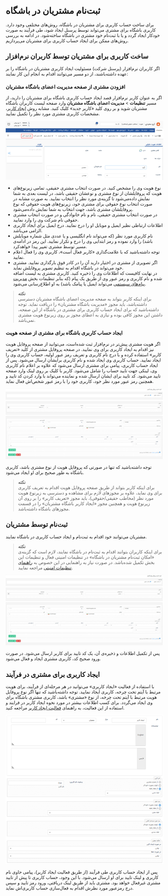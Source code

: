 # ثبت‌نام مشتریان در باشگاه

برای ساخت حساب کاربری برای مشتریان در باشگاه، روش‌های مختلفی وجود دارد. کاربری باشگاه برای مشتری می‌تواند توسط پرسنل ایجاد شود،‌ طی فرآیند به صورت خودکار ایجاد گردد و یا با ثبت‌نام خود مشتری در باشگاه ساخته‌شود. در ادامه به بررسی روش‌های ممکن برای ایجاد حساب کاربری برای مشتریان می‌پردازیم.<br>

## ساخت کاربری برای مشتریان توسط کاربران نرم‌افزار
اگر کاربران نرم‌افزار (پرسنل شرکت) مسئولیت ایجاد کاربری مشتریان در باشگاه را بر عهده داشته‌باشند، از دو مسیر می‌توانند اقدام به انجام این کار نمایند:<br>

### افزودن مشتری از صفحه مدیریت اعضای باشگاه مشتریان
اگر به عنوان کاربر نرم‌افزار قصد ایجاد حساب کاربری باشگاه برای مشتریان را دارید، از مسیر **تنظیمات** > **مدیریت اعضای باشگاه مشتریان** وارد صفحه لیست کاربران باشگاه مشتریان شوید و بر روی کلید «کاربر جدید» کلیک کنید. مشابه روش [ایجاد کاربر](https://github.com/1stco/PayamGostarDocs/blob/master/Help/Settings/GroupsAndUsersManagement/NewUserCreation.md)، مشخصات کاربری مشتری مورد نظر را تکمیل نمایید.

![افزودن کاربری مشتری](./Image/add-customer-club-user-2.8.6.png) 

- نوع هویت وی را مشخص کنید. در صورت انتخاب مشتری حقیقی، تمامی زیرنوع‌های هویت که پروفایلشان از نوع مشتری و نوعشان حقیقی باشد، در لیست بعدی به شما نمایش داده‌می‌شود تا گزینه‌ی مورد نظر را انتخاب نمایید. به صورت مشابه در صورت انتخاب نوع حقوقی برای مشتری خود، زیرنوع‌های هویت حقوقی که نوع پروفایلشان مشتری باشد، جهت انتخاب به شما نمایش داده‌می‌شود.
- در صورت انتخاب مشتری حقیقی، نام و نام خانوادگی و در صورت انتخاب مشتری حقوقی نام شرکت وی را وارد نمایید.
- اطلاعات ارتباطی نظیر ایمیل و موبایل او را درج نمایید. درج ایمیل برای ایجاد کاربری الزامی می‌باشد.
- نام کاربری مورد نظر (که می‌تواند نام انگلیسی و یا عددی مثل شماره موبایلش باشد) را وارد نموده و رمز ابتدایی وی را درج و تکرار نمایید. این رمز در ادامه‌ی مسیر توسط مشتری تغییر پیدا خواهدکرد.
- توجه داشته‌باشید که با علامت‌گذاری «کاربر فعال است»، کاربری وی را فعال اعلام نمایید.
- اگر تصویری از مشتری در اختیار دارید آن را در کادر فوق بارگذاری نمایید. مشتری خود می‌تواند در باشگاه اقدام به تنظیم تصویر پروفایلش نماید.<br>
در نهایت کافیست که اطلاعات وی را ذخیره کنید. کاربری مشتری به لیست اضافه شده و نام کاربری و رمز عبور وی از طریق یک پیام (که بنابر تنظیمات بخش [مدیریت پیام‌های سیستمی](https://github.com/1stco/PayamGostarDocs/blob/master/Help/Basic-Information/Manage-system-messages/2.6.0/Manage-system-messages.md) می‌تواند ایمیل یا پیامک باشد) به او اطلاع‌رسانی می‌شود.<br>

> **نکته**<br>
> برای اینکه کاربر بتواند به صفحه مدیریت اعضای باشگاه مشتریان دسترسی داشته‌باشد، باید مجوز «مدیریت باشگاه مشتریان» را دریافت نماید. توجه داشته‌باشید که برای ایجاد حساب کاربری برای مشتری در باشگاه از این صفحه، داشتن این مجوز کافی بوده و نیازی به اعطای مجوز بر روی زیرنوع هویت مشتری نمی‌باشد.<br>

### ایجاد حساب کاربری باشگاه برای مشتری از صفحه هویت
اگر هویت مشتری پیش‌تر در نرم‌افزار ثبت شده‌است، می‌توانید از صفحه پروفایل هویت نیز اقدام به ایجاد کاربری برای وی نمایید. در صفحه پروفایل مشتری از کلید «تعریف کاربر» استفاده کرده و با درج نام کاربری و تعریف رمز عبور اولیه، حساب کاربری وی را ایجاد نمایید. حساب کاربری وی ایجاد شده و نام کاربری برایشان ارسال می‌شود. پس از ایجاد حساب کاربری، پیامی برای مشتری ارسال می‌شود که علاوه بر اعلام نام کاربری وی، لینکی جهت تایید حساب  را شامل می‌شود. کاربر با کلیک بر روی لینک وارد صفحه تایید می‌شود. کد تایید برای ایشان ارسال شده و نماینده می‌تواند با وارد کردن کد تایید و همچنین رمز عبور مورد نظر خود، کاربری خود را با رمز عبور شخص‌اش فعال نماید.<br>

![افزودن کاربر باشگاه مشتریان از صفحه پروفایل](./Image/add-customer-user-2.8.6.png) 

توجه داشته‌باشید که تنها در صورتی که پروفایل هویت از نوع مشتری باشد، کاربری باشگاه به طور صحیح برای او ایجاد می‌شود.<br>

> **نکته**<br>
> برای اینکه کاربر بتواند از طریق صفحه پروفایل هویت اقدام به تعریف کاربری برای وی نماید، علاوه بر مجوزهای لازم برای مشاهده و دسترسی به زیرنوع هویت مورد نظر (مخاطب حقیقی/حقوقی)،‌ باید مجوز «تعریف کاربر» را بر روی آن زیرنوع هویت و همچنین مجوز «ایجاد کاربر باشگاه مشتریان» را در قسمت مجوزهای باشگاه داشته‌باشد.<br>

## ثبت‌نام توسط مشتریان
مشتریان می‌توانند خود اقدام به ثبت‌نام و ایجاد حساب کاربری در باشگاه نمایند. <br>

> **نکته**<br>
> برای اینکه کاربران بتوانند اقدام به ثبت‌نام در باشگاه نمایند، لازم است که گزینه‌ی «امکان ثبت‌نام مشتریان در باشگاه» در تنظیمات امنیتی فعال و تنظیمات این بخش تکمیل شده‌باشد. در صورت نیاز به راهنمایی در این خصوص به [راهنمای تنظیمات امنیتی](https://github.com/1stco/PayamGostarDocs/blob/master/Help/Settings/General-settings/security/SecuritySetting-2.8.7.md) مراجعه نمایید.<br>

![ثبت‌نام مشتری در باشگاه](./Image/customer-sign-up-2.8.6.jpg) 

پس از تکمیل اطلاعات و ذخیره‌ی آن، یک کد تایید برای کاربر ارسال می‌شود. در صورت ورود صحیح کد، کاربری مشتری ایجاد و فعال می‌شود. <br>

## ایجاد کاربری برای مشتری در فرآیند
با استفاده از فعالیت «ایجاد کاربری» می‌توانید در هر مرحله‌ای از فرآیند، برای هویت مرتبط با آیتم تحت چرخه، کاربری ایجاد نمایید. توجه داشته‌باشید که تنها اگر نوع پروفایل هویت مرتبط با آیتم تحت چرخه، از نوع «مشتری» باشد، کاربری مشتری باشگاه برای وی ایجاد می‌گردد. برای کسب اطلاعات بیشتر در مورد نحوه ایجاد کاربر در فرایند و استفاده از این فعالیت، به راهنمای [فعالیت ایجاد کاربر](https://github.com/1stco/PayamGostarDocs/blob/master/Help/Settings/Personalization-crm/Overview/Process-design/Create-a-work-cycle/Activity/Create-a-user/Create-a-user.md) مراجعه کنید.<br>

![ایجاد مشتری در فرآیند](./Image/user-creator-activity-2.8.6.png) 

پس از ایجاد حساب کاربری  طی فرآیند (از طریق فعالیت ایجاد کاربر)، پیامی حاوی نام کاربری و لینک تایید برای او ارسال می‌شود. با این وجود، حساب کاربری تا پیش از تایید مشتری غیرفعال خواهد بود. مشتری باید از طریق لینک دریافتی، ورود رمز تایید و سپس درج رمزعبور مورد نظرش اقدام به فعال‌سازی حساب کاربری‌اش نماید.<br>